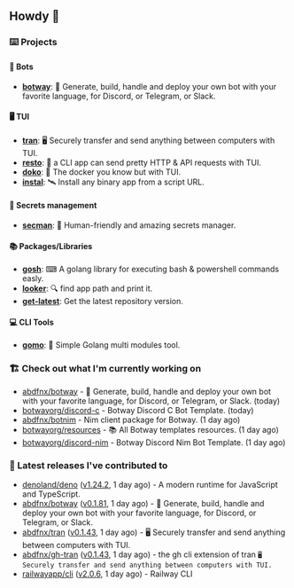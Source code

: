 ## Howdy 👋

### ⌨️ Projects

#### 🤖 Bots

- [**botway**](https://github.com/abdfnx/botway): 🤖 Generate, build, handle and deploy your own bot with your favorite language, for Discord, or Telegram, or Slack.

#### 🖥 TUI

- [**tran**](https://github.com/abdfnx/tran): 🖥 Securely transfer and send anything between computers with TUI.
- [**resto**](https://github.com/abdfnx/resto): 🔗 a CLI app can send pretty HTTP & API requests with TUI.
- [**doko**](https://github.com/abdfnx/doko): 🐳 The docker you know but with TUI.
- [**instal**](https://github.com/abdfnx/instal): 🛰️ Install any binary app from a script URL.

#### 🔐 Secrets management

- [**secman**](https://github.com/scmn-dev/secman): 👊 Human-friendly and amazing secrets manager.

#### 📚 Packages/Libraries

- [**gosh**](https://github.com/abdfnx/gosh): ⌨ A golang library for executing bash & powershell commands easly.
- [**looker**](https://github.com/abdfnx/looker): 🔍 find app path and print it.
- [**get-latest**](https://github.com/scmn-dev/get-latest): Get the latest repository version.

#### 💻 CLI Tools 

- [**gomo**](https://github.com/abdfnx/gomo): 📐 Simple Golang multi modules tool.

### 🏗️ Check out what I'm currently working on


- [abdfnx/botway](https://github.com/abdfnx/botway) - 🤖 Generate, build, handle and deploy your own bot with your favorite language, for Discord, or Telegram, or Slack. (today)
- [botwayorg/discord-c](https://github.com/botwayorg/discord-c) - Botway Discord C Bot Template. (today)
- [abdfnx/botnim](https://github.com/abdfnx/botnim) - Nim client package for Botway. (1 day ago)
- [botwayorg/resources](https://github.com/botwayorg/resources) - 📚 All Botway templates resources. (1 day ago)
- [botwayorg/discord-nim](https://github.com/botwayorg/discord-nim) - Botway Discord Nim Bot Template. (1 day ago)

### 🔭 Latest releases I've contributed to

- [denoland/deno](https://github.com/denoland/deno) ([v1.24.2](https://github.com/denoland/deno/releases/tag/v1.24.2), 1 day ago) - A modern runtime for JavaScript and TypeScript.
- [abdfnx/botway](https://github.com/abdfnx/botway) ([v0.1.81](https://github.com/abdfnx/botway/releases/tag/v0.1.81), 1 day ago) - 🤖 Generate, build, handle and deploy your own bot with your favorite language, for Discord, or Telegram, or Slack.
- [abdfnx/tran](https://github.com/abdfnx/tran) ([v0.1.43](https://github.com/abdfnx/tran/releases/tag/v0.1.43), 1 day ago) - 🖥 Securely transfer and send anything between computers with TUI.
- [abdfnx/gh-tran](https://github.com/abdfnx/gh-tran) ([v0.1.43](https://github.com/abdfnx/gh-tran/releases/tag/v0.1.43), 1 day ago) - the gh cli extension of tran `🖥 Securely transfer and send anything between computers with TUI.`
- [railwayapp/cli](https://github.com/railwayapp/cli) ([v2.0.6](https://github.com/railwayapp/cli/releases/tag/v2.0.6), 1 day ago) - Railway CLI

